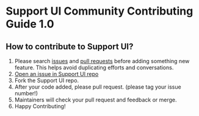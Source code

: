 # Support UI Community Contributing Guide 1.0
## How to contribute to Support UI?
1. Please search [issues](https://github.com/IntellectusCorp/support_ui/issues) and [pull requests](https://github.com/IntellectusCorp/support_ui/pulls) before adding something new feature. This helps avoid duplicating efforts and conversations.
2. [Open an issue in Support UI repo](https://github.com/IntellectusCorp/support_ui/issues/new)
3. Fork the Support UI repo.
4. After your code added, please pull request. (please tag your issue number!)
5. Maintainers will check your pull request and feedback or merge.
6. Happy Contributing!
